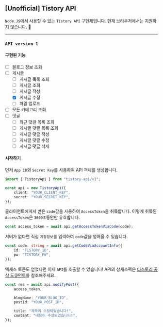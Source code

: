## [Unofficial] Tistory API

`Node.JS`에서 사용할 수 있는 `Tistory API` 구현체입니다. 현재 브라우저에서는 지원하지 않습니다. 🙅

---

### `API version 1`

#### 구현된 기능

-   [ ] 블로그 정보 조회
-   [ ] 게시글
    -   [ ] 게시글 목록 조회
    -   [ ] 게시글 조회
    -   [ ] 게시글 작성
    -   [x] 게시글 수정
    -   [ ] 파일 업로드
-   [ ] 모든 카테고리 조회
-   [ ] 댓글
    -   [ ] 최근 댓글 목록 조회
    -   [ ] 게시글 댓글 목록 조회
    -   [ ] 게시글 댓글 작성
    -   [ ] 게시글 댓글 수정
    -   [ ] 게시글 댓글 삭제

#### 시작하기

먼저 `App ID`와 `Secret Key`를 사용하여 API 객체를 생성합니다.

```ts
import { TistoryApi } from "tistory-api/v1";

const api = new TistoryApi({
    client: "YOUR_CLIENT_KEY",
    secret: "YOUR_SECRET_KEY",
});
```

클라이언트에게서 받은 `code`값을 사용하여 `AccessToken`을 취득합니다.
이렇게 취득된 `AccessToken`은 `3600초`동안만 유효합니다.

```ts
const access_token = await api.getAccessTokenViaCode(code);
```

서버가 없다면 직접 `계정정보`를 입력하여 `code`값을 얻어올 수 있습니다.

```ts
const code: string = await api.getCodeViaAccountInfo({
    id: "TISTORY_ID",
    pw: "TISTORY_PW",
});
```

액세스 토큰도 얻었다면 이제 `API`를 호출할 수 있습니다!
API의 상세스펙은 [티스토리 공식 도큐먼트](https://tistory.github.io/document-tistory-apis/)를 참조해주세요.

```ts
const res = await api.modifyPost({
    access_token,

    blogName: "YOUR_BLOG_ID",
    postId: "YOUR_POST_ID",

    title: "제목이 수정되었습니다!",
    content: "내용이 수정되었습니다!",
});
```
